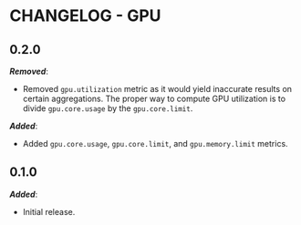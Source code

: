 # CHANGELOG - GPU


## 0.2.0

***Removed***:

* Removed `gpu.utilization` metric as it would yield inaccurate results on certain aggregations. The proper way to compute GPU utilization is to divide `gpu.core.usage` by the `gpu.core.limit`.

***Added***:

* Added `gpu.core.usage`, `gpu.core.limit`, and `gpu.memory.limit` metrics.

## 0.1.0

***Added***:

* Initial release.
